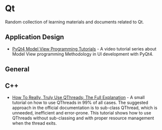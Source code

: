 Qt
====

Random collection of learning materials and documents related to Qt.


## Application Design

- [PyQt4 Model View Programming Tutorials](http://www.yasinuludag.com/blog/?p=98) - A video tutorial series about Model View programming Methodology in UI development with PyQt4.


## General

## C++
- [How To Really, Truly Use QThreads; The Full Explanation](http://mayaposch.wordpress.com/2011/11/01/how-to-really-truly-use-qthreads-the-full-explanation/) - A small tutorial on how to use QThreads in 99% of all cases. The suggested approach in the official documentation is to sub-class QThread, which is unneeded, inefficient and error-prone. This tutorial shows how to use QThreads without sub-classing and with proper resource management when the thread exits.



